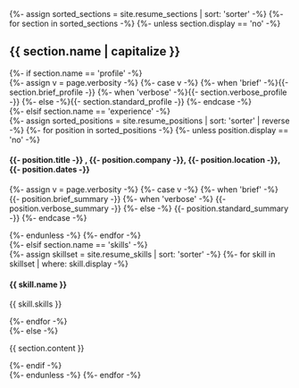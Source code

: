 <div class="{{ include.theverbosity }}">
  {%- assign sorted_sections = site.resume_sections | sort: 'sorter' -%}
  {%- for section in sorted_sections -%}
  {%- unless section.display == 'no' -%}
  <div class="{{ section.name }}">
    <h2>{{ section.name | capitalize }}</h2>
    {%- if section.name == 'profile' -%}
      <div class="profile">
        {%- assign v = page.verbosity -%}
        {%- case v -%}
          {%- when 'brief' -%}{{- section.brief_profile -}}
          {%- when 'verbose' -%}{{- section.verbose_profile -}}
          {%- else -%}{{- section.standard_profile -}}
        {%- endcase -%}
      </div>
    {%- elsif section.name == 'experience' -%}
      <div class="position">
        {%- assign sorted_positions = site.resume_positions | sort: 'sorter' | reverse -%}
        {%- for position in sorted_positions -%}
        {%- unless position.display == 'no' -%}
          <div class="position-head">
          <h4><span class="position-title">{{- position.title -}}</span> , <span class="position-company">{{- position.company -}}</span>, <span class="position-location">{{- position.location -}}</span>, <span class="position-dates">{{- position.dates -}}</span></h4>
          </div>
          <div class="position-summary">
          <p><span class="position-summary">
          {%- assign v = page.verbosity -%}
          {%- case v -%}
            {%- when 'brief' -%}
              {{- position.brief_summary -}}
            {%- when 'verbose' -%}
              {{- position.verbose_summary -}}
            {%- else -%}
              {{- position.standard_summary -}}
          {%- endcase -%}
          </span></p>
        {%- endunless -%}
        {%- endfor -%}
      </div>
    {%- elsif section.name == 'skills' -%}
      <div class="skills">
        {%- assign skillset = site.resume_skills | sort: 'sorter' -%}
        {%- for skill in skillset | where: skill.display -%}
        <h4><span class="skill-name">{{ skill.name }}</span></h4>
        <p><span class="skill-skills">{{ skill.skills }}</span></p>
        {%- endfor -%}
      </div>
    {%- else -%}
      <div class="{{ section.name }}">
        <p class="{{ section.name }}">{{ section.content }}</p>
      </div>
    {%- endif -%}
  </div>
  {%- endunless -%}
  {%- endfor -%}
</div>
